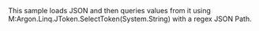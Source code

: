 <?xml version="1.0" encoding="utf-8"?>
<topic id="RegexQuery" revisionNumber="1">
  <developerConceptualDocument xmlns="http://ddue.schemas.microsoft.com/authoring/2003/5" xmlns:xlink="http://www.w3.org/1999/xlink">
    <introduction>
      <para>This sample loads JSON and then queries values from it using <codeEntityReference>M:Argon.Linq.JToken.SelectToken(System.String)</codeEntityReference> with a regex JSON Path.</para>
    </introduction>
    <section>
      <title>Sample</title>
      <content>
        <code lang="cs" source="..\Src\Tests\Documentation\Samples\JsonPath\RegexQuery.cs" region="Usage" title="Usage" />
      </content>
    </section>
  </developerConceptualDocument>
</topic>
